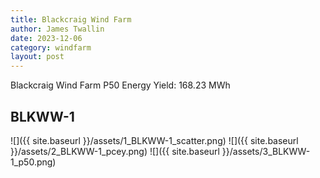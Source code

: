 ```yaml
---
title: Blackcraig Wind Farm
author: James Twallin
date: 2023-12-06
category: windfarm
layout: post
---
```

Blackcraig Wind Farm P50 Energy Yield: 168.23 MWh

BLKWW-1
-------------
![]({{ site.baseurl }}/assets/1_BLKWW-1_scatter.png)
![]({{ site.baseurl }}/assets/2_BLKWW-1_pcey.png)
![]({{ site.baseurl }}/assets/3_BLKWW-1_p50.png)


